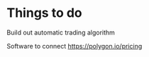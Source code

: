 # Things to do

Build out automatic trading algorithm

Software to connect 
https://polygon.io/pricing

